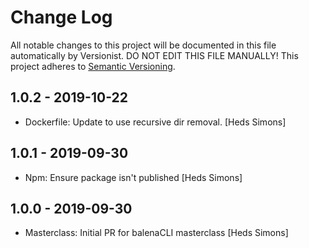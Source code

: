 # Change Log

All notable changes to this project will be documented in this file
automatically by Versionist. DO NOT EDIT THIS FILE MANUALLY!
This project adheres to [Semantic Versioning](http://semver.org/).

## 1.0.2 - 2019-10-22

* Dockerfile: Update to use recursive dir removal. [Heds Simons]

## 1.0.1 - 2019-09-30

* Npm: Ensure package isn't published [Heds Simons]

## 1.0.0 - 2019-09-30

* Masterclass: Initial PR for balenaCLI masterclass [Heds Simons]
